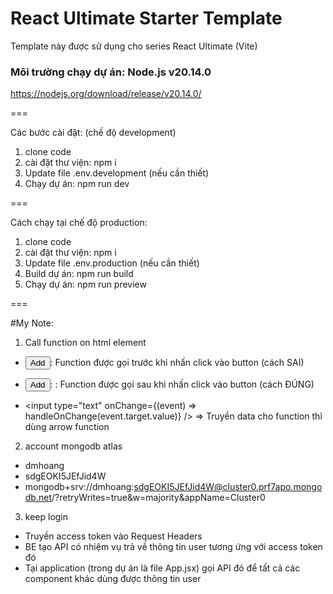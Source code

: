 # React Ultimate Starter Template
Template này được sử dụng cho series React Ultimate (Vite)

### Môi trường chạy dự án: Node.js v20.14.0
https://nodejs.org/download/release/v20.14.0/

===

Các bước cài đặt: (chế độ development)
1. clone code
2. cài đặt thư viện: npm i
3. Update file .env.development (nếu cần thiết)
4. Chạy dự án: npm run dev

===

Cách chạy tại chế độ production:
1. clone code
2. cài đặt thư viện: npm i
3. Update file .env.production (nếu cần thiết)
4. Build dự án: npm run build
5. Chạy dự án: npm run preview

===

#My Note:
1. Call function on html element
  - <button onClick={handleClick()}>Add</button>: Function được gọi trước khi nhấn click vào button (cách SAI)
  - <button onClick={handleClick}>Add</button>: : Function được gọi sau khi nhấn click vào button (cách ĐÚNG)

  - <input type="text" onChange={(event) => handleOnChange(event.target.value)} />
    => Truyền data cho function thì dùng arrow function


2. account mongodb atlas
  - dmhoang
  - sdgEOKI5JEfJid4W
  - mongodb+srv://dmhoang:sdgEOKI5JEfJid4W@cluster0.prf7apo.mongodb.net/?retryWrites=true&w=majority&appName=Cluster0


3. keep login
  - Truyền access token vào Request Headers
  - BE tạo API có nhiệm vụ trả về thông tin user tương ứng với access token đó
  - Tại application (trong dự án là file App.jsx) gọi API đó để tất cả các component khác dùng được thông tin user